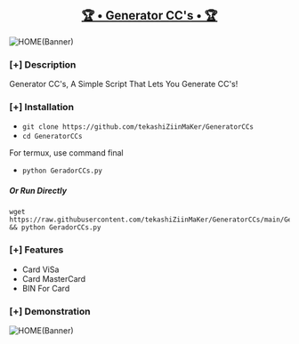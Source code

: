 <h2 align="center"><u>🏆 • Generator CC's • 🏆</u></h2>

![HOME(Banner)](https://user-images.githubusercontent.com/98004421/155220913-54665512-0b38-4f27-82bd-0772e7bea1dc.gif)


### [+] Description
Generator CC's, A Simple Script That Lets You Generate CC's!

### [+] Installation

 - `git clone https://github.com/tekashiZiinMaKer/GeneratorCCs`
 - `cd GeneratorCCs`

For termux, use command final
 - `python GeradorCCs.py`

##### Or Run Directly
```
wget https://raw.githubusercontent.com/tekashiZiinMaKer/GeneratorCCs/main/GeradorCCs.py && python GeradorCCs.py
```
### [+] Features
 - Card ViSa
 - Card MasterCard 
 - BIN For Card
### [+] Demonstration
![HOME(Banner)](https://user-images.githubusercontent.com/98004421/155219229-760e1f1c-002b-4653-97f0-2f681318d7e1.jpg)

